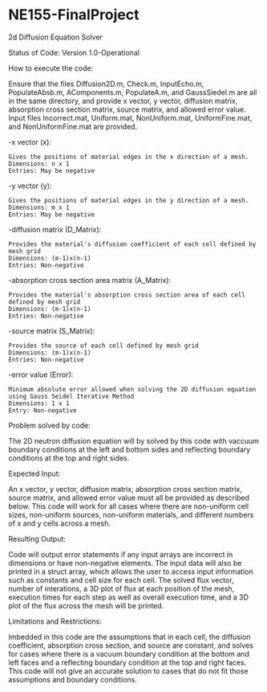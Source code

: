 # NE155-FinalProject
2d Diffusion Equation Solver

Status of Code: Version 1.0-Operational

How to execute the code: 

Ensure that the files Diffusion2D.m, Check.m, InputEcho.m, PopulateAbsb.m, AComponents.m, PopulateA.m, and GaussSiedel.m are all in the same directory, and provide x vector, y vector, diffusion matrix, absorption cross section matrix, source matrix, and allowed error value. Input files Incorrect.mat, Uniform.mat, NonUniform.mat, UniformFine.mat, and NonUniformFine.mat are provided. 

  -x vector (x):
  
    Gives the positions of material edges in the x direction of a mesh. 
    Dimensions: n x 1
    Entries: May be negative
    
  -y vector (y): 
  
    Gives the positions of material edges in the y direction of a mesh. 
    Dimensions: m x 1
    Entries: May be negative
    
  -diffusion matrix (D_Matrix): 
  
    Provides the material's diffusion coefficient of each cell defined by mesh grid
    Dimensions: (m-1)x(n-1)
    Entries: Non-negative
    
  -absorption cross section area matrix (A_Matrix):
  
    Provides the material's absorption cross section area of each cell defined by mesh grid
    Dimensions: (m-1)x(n-1)
    Entries: Non-negative
    
  -source matrix (S_Matrix):
  
    Provides the source of each cell defined by mesh grid
    Dimensions: (m-1)x(n-1)
    Entries: Non-negative
    
  -error value (Error): 
  
    Minimum absolute error allowed when solving the 2D diffusion equation using Gauss Seidel Iterative Method
    Dimensions: 1 x 1
    Entry: Non-negative

Problem solved by code:

The 2D neutron diffusion equation will by solved by this code with vaccuum boundary conditions at the left and bottom sides and reflecting boundary conditions at the top and right sides. 

Expected Input:

An x vector, y vector, diffusion matrix, absorption cross section matrix, source matrix, and allowed error value must all be provided as described below. This code will work for all cases where there are non-uniform cell sizes, non-uniform sources, non-uniform materials, and different numbers of x and y cells across a mesh.
  
Resulting Output:

Code will output error statements if any input arrays are incorrect in dimensions or have non-negative elements. The input data will also be printed in a struct array, which allows the user to access input information such as constants and cell size for each cell. The solved flux vector, number of interations, a 3D plot of flux at each position of the mesh, execution times for each step as well as overall execution time, and a 3D plot of the flux across the mesh will be printed. 

Limitations and Restrictions:

Imbedded in this code are the assumptions that in each cell, the diffusion coefficient, absorption cross section, and source are constant, and solves for cases where there is a vacuum boundary condition at the bottom and left faces and a reflecting boundary condition at the top and right faces. This code will not give an accurate solution to cases that do not fit those assumptions and boundary conditions.
